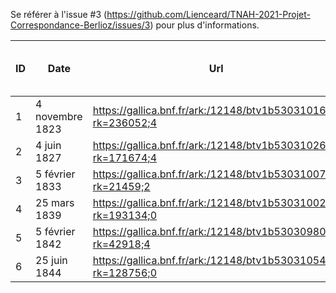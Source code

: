 Se référer à l'issue #3 (https://github.com/Lienceard/TNAH-2021-Projet-Correspondance-Berlioz/issues/3) pour plus d'informations.

| ID | Date            | Url                                                          | Identifiant                 | Personne en charge | Nombre estimé de lignes | Nombre d'images | Segmentation | Transcription | Relecture | Validation |
|----|-----------------|--------------------------------------------------------------|-----------------------------|--------------------|-------------------------|-----------------|--------------|---------------|-----------|------------|
| 1  | 4 novembre 1823 | https://gallica.bnf.fr/ark:/12148/btv1b53031016k?rk=236052;4 | ark:/12148/btv1b53031016k   | Lien               | 36                      | 3               | Fait (1,2)           | Fait (1, 2)            | -         | -          |
| 2  | 4 juin 1827     | https://gallica.bnf.fr/ark:/12148/btv1b530310260?rk=171674;4 | ark:/12148/btv1b530310260   | Lien               | 73                      | 3               | Fait (1,2)           | Fait (1,2)           | -         | -          |
| 3  | 5 février 1833  | https://gallica.bnf.fr/ark:/12148/btv1b53031007m?rk=21459;2  | ark:/12148/btv1b53031007m   | Fanny              | 44                      | 3               | Fait            | Fait (à revoir)             | -         | -          |
| 4  | 25 mars 1839    | https://gallica.bnf.fr/ark:/12148/btv1b53031002c?rk=193134;0 | ark:/12148/btv1b53031002c   | Fanny              | 56                      | 3               | Fait            | Fait (à revoir)             | -         | -          |
| 5  | 5 février 1842  | https://gallica.bnf.fr/ark:/12148/btv1b53030980v?rk=42918;4  | ark:/12148/btv1b53030980v   | Cécile             | 110                     | 3               | Fait (1, 2, 3)            | 1             | -         | -          |
| 6  | 25 juin 1844    | https://gallica.bnf.fr/ark:/12148/btv1b53031054b?rk=128756;0 |  ark:/12148/btv1b53031054b  | Fanny              | 20            | 1               | Fait            | Fait (à revoir)             | -         | -          |
